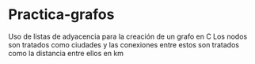# Practica-grafos
Uso de listas de adyacencia para la creación de un grafo en C
Los nodos son tratados como ciudades y las conexiones entre estos son tratados como la distancia entre ellos en km

